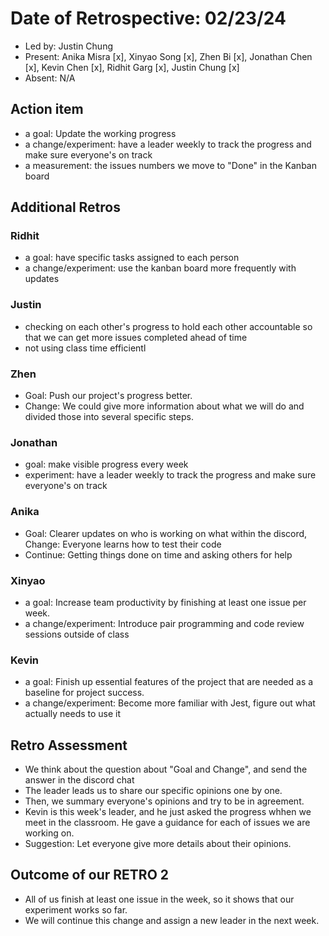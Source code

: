 # Date of Retrospective: 02/23/24

* Led by: Justin Chung
* Present: Anika Misra [x], Xinyao Song [x], Zhen Bi [x], Jonathan Chen [x], Kevin Chen [x], Ridhit Garg [x], Justin Chung [x]
* Absent: N/A

## Action item

* a goal: Update the working progress
* a change/experiment: have a leader weekly to track the progress and make sure everyone's on track
* a measurement: the issues numbers we move to "Done" in the Kanban board

## Additional Retros
  
### Ridhit
* a goal: have specific tasks assigned to each person
* a change/experiment: use the kanban board more frequently with updates
### Justin
* checking on each other's progress to hold each other accountable so that we can get more issues completed ahead of time
* not using class time efficientl
### Zhen  
* Goal: Push our project's progress better.
* Change: We could give more information about what we will do and divided those into several specific steps.
### Jonathan
* goal: make visible progress every week
* experiment: have a leader weekly to track the progress and make sure everyone's on track
### Anika
* Goal: Clearer updates on who is working on what within the discord, Change: Everyone learns how to test their code
* Continue: Getting things done on time and asking others for help
### Xinyao 
* a goal: Increase team productivity by finishing at least one issue per week.
* a change/experiment: Introduce pair programming and code review sessions outside of class
### Kevin 
* a goal: Finish up essential features of the project that are needed as a baseline for project success.
* a change/experiment: Become more familiar with Jest, figure out what actually needs to use it
  
## Retro Assessment
* We think about the question about "Goal and Change", and send the answer in the discord chat
* The leader leads us to share our specific opinions one by one.
* Then, we summary everyone's opinions and try to be in agreement.
* Kevin is this week's leader, and he just asked the progress whhen we meet in the classroom. He gave a guidance for each of issues we are working on.
* Suggestion: Let everyone give more details about their opinions.
  
## Outcome of our RETRO 2
* All of us finish at least one issue in the week, so it shows that our experiment works so far.
* We will continue this change and assign a new leader in the next week.
